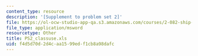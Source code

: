 ```yaml
---
content_type: resource
description: '[Supplement to problem set 2]'
file: https://ol-ocw-studio-app-qa.s3.amazonaws.com/courses/2-082-ship-structural-analysis-design-13-122-spring-2003/f4d5d70d2d4caa1599edf1cb8a98dafc_PS2_classuse.xls
file_type: application/msword
resourcetype: Other
title: PS2_classuse.xls
uid: f4d5d70d-2d4c-aa15-99ed-f1cb8a98dafc
---
```

